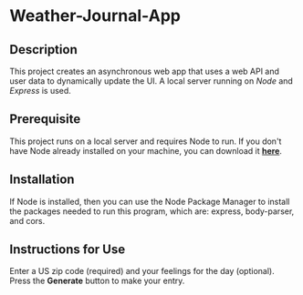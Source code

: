 # Weather-Journal-App

## Description
This project creates an asynchronous web app that uses a web API and user data to dynamically update the UI. A local server running on *Node* and *Express* is used.

## Prerequisite
This project runs on a local server and requires Node to run. If you don't have Node already installed on your machine, you can download it [**here**](https://nodejs.org/en/download/).

## Installation
If Node is installed, then you can use the Node Package Manager to install the packages needed to run this program, which are: express, body-parser, and cors.

## Instructions for Use
Enter a US zip code (required) and your feelings for the day (optional). Press the **Generate** button to make your entry.
